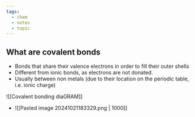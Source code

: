 ```yaml
---
tags:
  - chem
  - notes
  - topic
---
```

## What are covalent bonds
- Bonds that share their valence electrons in order to fill their outer shells
- Different from ionic bonds, as electrons are not donated.
- Usually between non metals  (due to their location on the periodic table, i.e. ionic charge)

![[Covalent bonding diaGRAM]]

- ![[Pasted image 20241021183329.png | 1000]]





